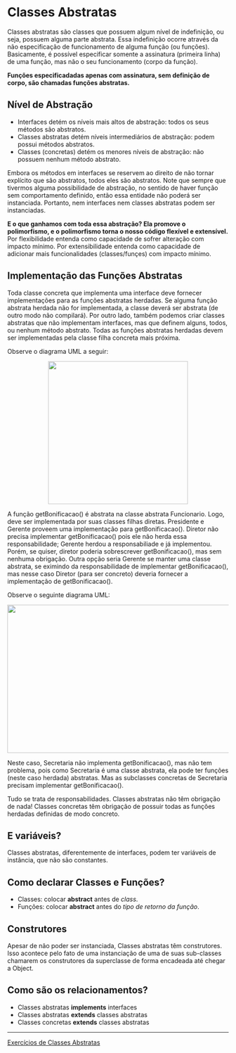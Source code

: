 # Classes Abstratas

Classes abstratas são classes que possuem algum nível de indefinição, ou seja, possuem alguma parte abstrata.
Essa indefinição ocorre através da não especificação de funcionamento de alguma função (ou funções).
Basicamente, é possível especificar somente a assinatura (primeira linha) de uma função, mas não o seu funcionamento (corpo da função).

**Funções especificadadas apenas com assinatura, sem definição de corpo, são chamadas funções abstratas.**

## Nível de Abstração

- Interfaces detém os níveis mais altos de abstração: todos os seus métodos são abstratos.
- Classes abstratas detém níveis intermediários de abstração: podem possui métodos abstratos.
- Classes (concretas) detém os menores níveis de abstração: não possuem nenhum método abstrato.

Embora os métodos em interfaces se reservem ao direito de não tornar explícito que são abstratos, todos eles são abstratos.
Note que sempre que tivermos alguma possibilidade de abstração, no sentido de haver função sem comportamento definido, então essa entidade não poderá ser instanciada.
Portanto, nem interfaces nem classes abstratas podem ser instanciadas.

**E o que ganhamos com toda essa abstração? Ela promove o polimorfismo, e o polimorfismo torna o nosso código flexível e extensível.**
Por flexibilidade entenda como capacidade de sofrer alteração com impacto mínimo.
Por extensibilidade entenda como capacidade de adicionar mais funcionalidades (classes/funçes) com impacto mínimo.

## Implementação das Funções Abstratas

Toda classe concreta que implementa uma interface deve fornecer implementações para as funções abstratas herdadas.
Se alguma função abstrata herdada não for implementada, a classe deverá ser abstrata (de outro modo não compilará).
Por outro lado, também podemos criar classes abstratas que não implementam interfaces, mas que definem alguns, todos, ou nenhum método abstrato.
Todas as funções abstratas herdadas devem ser implementadas pela classe filha concreta mais próxima.

Observe o diagrama UML a seguir:

<p align="center">
  <img src="https://github.com/eduardolfalcao/POO-Unifacisa/blob/master/conteudo/imgs/abstratas1.png"/ width="318" height="325">
</p>

A função getBonificacao() é abstrata na classe abstrata Funcionario.
Logo, deve ser implementada por suas classes filhas diretas.
Presidente e Gerente proveem uma implementação para getBonificacao().
Diretor não precisa implementar getBonificacao() pois ele não herda essa responsabilidade; Gerente herdou a responsabiliade e já implementou.
Porém, se quiser, diretor poderia sobrescrever getBonificacao(), mas sem nenhuma obrigação.
Outra opção seria Gerente se manter uma classe abstrata, se eximindo da responsabilidade de implementar getBonificacao(), mas nesse caso Diretor (para ser concreto) deveria fornecer a implementação de getBonificacao().

Observe o seguinte diagrama UML:

<p align="center">
  <img src="https://github.com/eduardolfalcao/POO-Unifacisa/blob/master/conteudo/imgs/abstratas2.png"/ width="634" height="337">
</p>

Neste caso, Secretaria não implementa getBonificacao(), mas não tem problema, pois como Secretaria é uma classe abstrata, ela pode ter funções (neste caso herdada) abstratas.
Mas as subclasses concretas de Secretaria precisam implementar getBonificacao().

Tudo se trata de responsabilidades.
Classes abstratas não têm obrigação de nada!
Classes concretas têm obrigação de possuir todas as funções herdadas definidas de modo concreto.

## E variáveis?

Classes abstratas, diferentemente de interfaces, podem ter variáveis de instância, que não são constantes.

## Como declarar Classes e Funções?

- Classes: colocar **abstract** antes de *class*.
- Funções: colocar **abstract** antes do *tipo de retorno da função*.

## Construtores

Apesar de não poder ser instanciada, Classes abstratas têm construtores.
Isso acontece pelo fato de uma instanciação de uma de suas sub-classes chamarem os construtores da superclasse de forma encadeada até chegar a Object.

## Como são os relacionamentos?

- Classes abstratas **implements** interfaces
- Classes abstratas **extends** classes abstratas
- Classes concretas **extends** classes abstratas

---

[Exercícios de Classes Abstratas](exercicios/ClassesAbstratas.md)
